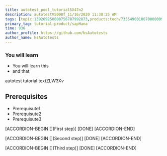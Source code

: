 ```yaml
---
title: autotest_pool_tutorial5X47n2
description: autotestV500Uf_11/16/2020 11:38:25 AM
tags: [topic:139269250608756787992873,products:tech/73554900100700000996,tutorial:experience/advanced]
primary_tag: tutorial:product/sapHana
time: 936
author_profile: https://github.com/ksAutotests
author_name: ksAutotests
---
```

### You will learn
- You will learn this
- and that

autotest tutorial textZLW3Xv

## Prerequisites
- Prerequisute1
- Prerequisute2
- Prerequisute3

[ACCORDION-BEGIN [](First step)]
[DONE]
[ACCORDION-END]

[ACCORDION-BEGIN [](Second step)]
[DONE]
[ACCORDION-END]

[ACCORDION-BEGIN [](Third step)]
[DONE]
[ACCORDION-END]

